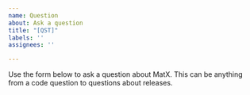 ```yaml
---
name: Question
about: Ask a question
title: "[QST]"
labels: ''
assignees: ''

---
```


Use the form below to ask a question about MatX. This can be anything from a code question to questions about releases.
